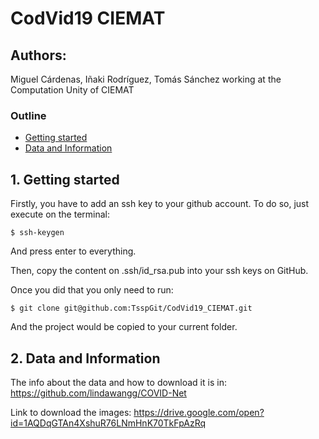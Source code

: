 # CodVid19 CIEMAT

## Authors: 
Miguel Cárdenas, Iñaki Rodríguez, Tomás Sánchez working at the Computation Unity of CIEMAT

### Outline
* [Getting started](#1-getting-started)
* [Data and Information](#2-data-and-information)

## 1. Getting started
Firstly, you have to add an ssh key to your github account. To do so, just execute on the terminal:
```
$ ssh-keygen
```
And press enter to everything.

Then, copy the content on .ssh/id_rsa.pub into your ssh keys on GitHub.

Once you did that you only need to run:
```
$ git clone git@github.com:TsspGit/CodVid19_CIEMAT.git
```
And the project would be copied to your current folder.

## 2. Data and Information
The info about the data and how to download it is in:
https://github.com/lindawangg/COVID-Net

Link to download the images:
https://drive.google.com/open?id=1AQDqGTAn4XshuR76LNmHnK70TkFpAzRq
